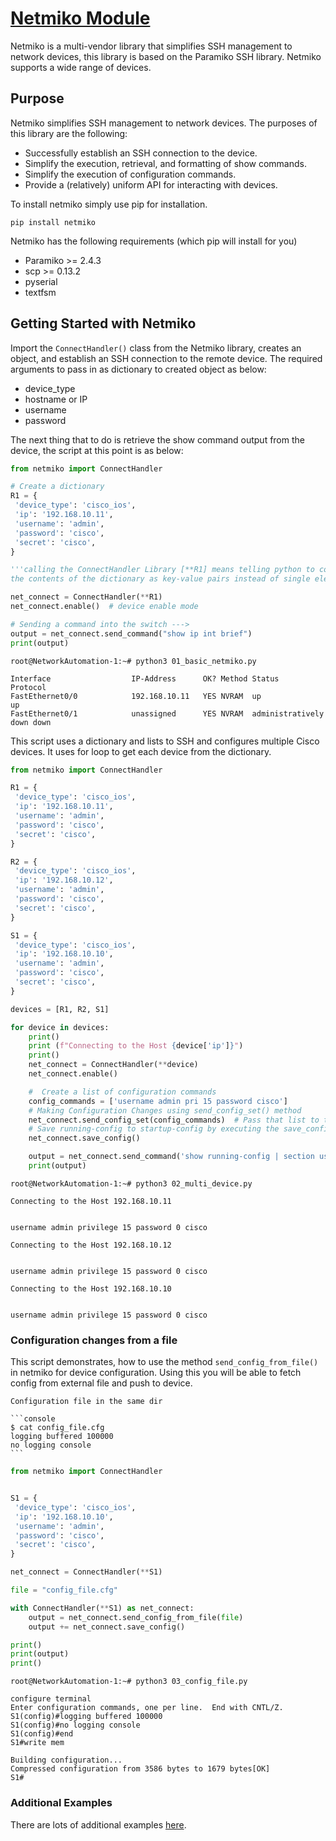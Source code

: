 # [Netmiko Module](https://pynet.twb-tech.com/blog/netmiko-python-library.html)

Netmiko is a multi-vendor library that simplifies SSH management to network devices, this library is based on the Paramiko SSH library. Netmiko supports a wide range of devices.

## Purpose

Netmiko simplifies SSH management to network devices. The purposes of this library are the following:

- Successfully establish an SSH connection to the device.
- Simplify the execution, retrieval, and formatting of show commands.
- Simplify the execution of configuration commands.
- Provide a (relatively) uniform API for interacting with devices.

To install netmiko simply use pip for installation.

```console
pip install netmiko
```

Netmiko has the following requirements (which pip will install for you)

- Paramiko >= 2.4.3
- scp >= 0.13.2
- pyserial
- textfsm

## Getting Started with Netmiko

Import the `ConnectHandler()` class from the Netmiko library, creates an object, and establish an SSH connection to the remote device. The required arguments to pass in as dictionary to created object as below:

- device_type
- hostname or IP
- username
- password

The next thing that to do is retrieve the show command output from the device, the script at this point is as below:

```py
from netmiko import ConnectHandler

# Create a dictionary 
R1 = {
 'device_type': 'cisco_ios',
 'ip': '192.168.10.11',
 'username': 'admin',
 'password': 'cisco',
 'secret': 'cisco',
}

'''calling the ConnectHandler Library [**R1] means telling python to consider 
the contents of the dictionary as key-value pairs instead of single elements.'''

net_connect = ConnectHandler(**R1)
net_connect.enable()  # device enable mode

# Sending a command into the switch --->
output = net_connect.send_command("show ip int brief")
print(output)
```

```console
root@NetworkAutomation-1:~# python3 01_basic_netmiko.py

Interface                  IP-Address      OK? Method Status                Protocol
FastEthernet0/0            192.168.10.11   YES NVRAM  up                    up
FastEthernet0/1            unassigned      YES NVRAM  administratively down down
```

This script uses a dictionary and lists to SSH and configures multiple Cisco devices. It uses for loop to get each device from the dictionary.

```py
from netmiko import ConnectHandler

R1 = {
 'device_type': 'cisco_ios',
 'ip': '192.168.10.11',
 'username': 'admin',
 'password': 'cisco',
 'secret': 'cisco',
}

R2 = {
 'device_type': 'cisco_ios',
 'ip': '192.168.10.12',
 'username': 'admin',
 'password': 'cisco',
 'secret': 'cisco',
}

S1 = {
 'device_type': 'cisco_ios',
 'ip': '192.168.10.10',
 'username': 'admin',
 'password': 'cisco',
 'secret': 'cisco',
}

devices = [R1, R2, S1]

for device in devices:
    print()
    print (f"Connecting to the Host {device['ip']}")
    print()
    net_connect = ConnectHandler(**device)
    net_connect.enable()

    #  Create a list of configuration commands
    config_commands = ['username admin pri 15 password cisco']
    # Making Configuration Changes using send_config_set() method
    net_connect.send_config_set(config_commands)  # Pass that list to the send_config_set() method.
    # Save running-config to startup-config by executing the save_config() method.
    net_connect.save_config()

    output = net_connect.send_command('show running-config | section username')
    print(output)
```

```console
root@NetworkAutomation-1:~# python3 02_multi_device.py

Connecting to the Host 192.168.10.11


username admin privilege 15 password 0 cisco

Connecting to the Host 192.168.10.12


username admin privilege 15 password 0 cisco

Connecting to the Host 192.168.10.10


username admin privilege 15 password 0 cisco
```

### Configuration changes from a file

This script demonstrates, how to use the method `send_config_from_file()` in netmiko for device configuration. Using this you will be able to fetch config from external file and push to device.

````{margin}
Configuration file in the same dir

```console
$ cat config_file.cfg 
logging buffered 100000
no logging console
```
````

```py
from netmiko import ConnectHandler


S1 = {
 'device_type': 'cisco_ios',
 'ip': '192.168.10.10',
 'username': 'admin',
 'password': 'cisco',
 'secret': 'cisco',
}

net_connect = ConnectHandler(**S1)

file = "config_file.cfg"

with ConnectHandler(**S1) as net_connect:
    output = net_connect.send_config_from_file(file)
    output += net_connect.save_config()

print()
print(output)
print()
```

```console
root@NetworkAutomation-1:~# python3 03_config_file.py

configure terminal
Enter configuration commands, one per line.  End with CNTL/Z.
S1(config)#logging buffered 100000
S1(config)#no logging console
S1(config)#end
S1#write mem

Building configuration...
Compressed configuration from 3586 bytes to 1679 bytes[OK]
S1#
```

### Additional Examples

There are lots of additional examples [here](https://github.com/ktbyers/netmiko/blob/develop/EXAMPLES.md).
